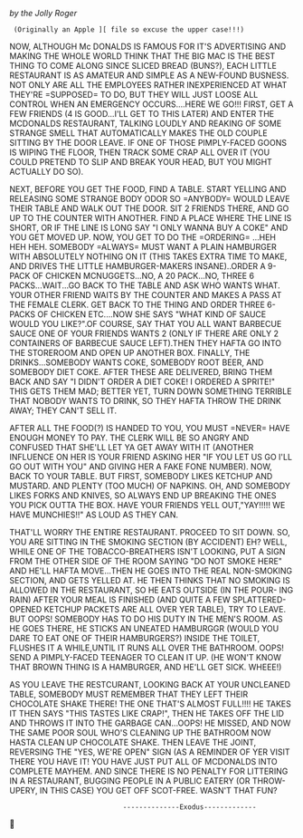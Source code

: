 _by the Jolly Roger_

     (Originally an Apple ][ file so excuse the upper case!!!)

NOW, ALTHOUGH Mc DONALDS IS FAMOUS FOR IT'S ADVERTISING AND MAKING THE
WHOLE WORLD THINK THAT THE BIG MAC IS THE BEST THING TO COME ALONG SINCE
SLICED BREAD (BUNS?), EACH LITTLE RESTAURANT IS AS AMATEUR AND SIMPLE AS
A NEW-FOUND BUSNESS. NOT ONLY ARE ALL THE EMPLOYEES RATHER INEXPERIENCED
AT WHAT THEY'RE =SUPPOSED= TO DO, BUT THEY WILL JUST LOOSE ALL CONTROL WHEN
AN EMERGENCY OCCURS....HERE WE GO!!! FIRST, GET A FEW FRIENDS (4 IS
GOOD...I'LL GET TO THIS LATER) AND ENTER THE MCDONALDS RESTAURANT, TALKING
LOUDLY AND REAKING OF SOME STRANGE SMELL THAT AUTOMATICALLY MAKES THE OLD
COUPLE SITTING BY THE DOOR LEAVE. IF ONE OF THOSE PIMPLY-FACED GOONS IS
WIPING THE FLOOR, THEN TRACK SOME CRAP ALL OVER IT (YOU COULD PRETEND TO
SLIP AND BREAK YOUR HEAD, BUT YOU MIGHT ACTUALLY DO SO).

NEXT, BEFORE YOU GET THE FOOD, FIND A TABLE. START YELLING AND RELEASING
SOME STRANGE BODY ODOR SO =ANYBODY= WOULD LEAVE THEIR TABLE AND WALK OUT
THE DOOR. SIT 2 FRIENDS THERE, AND GO UP TO THE COUNTER WITH ANOTHER.
FIND A PLACE WHERE THE LINE IS SHORT, OR IF THE LINE IS LONG SAY "I ONLY
WANNA BUY A COKE" AND YOU GET MOVED UP. NOW, YOU GET TO DO THE =ORDERING=
...HEH HEH HEH. SOMEBODY =ALWAYS= MUST WANT A PLAIN
HAMBURGER WITH ABSOLUTELY NOTHING ON IT (THIS TAKES EXTRA TIME TO MAKE, AND
DRIVES THE LITTLE HAMBURGER-MAKERS INSANE)..ORDER A 9-PACK OF CHICKEN
MCNUGGETS...NO, A 20 PACK...NO, THREE 6 PACKS...WAIT...GO BACK TO THE TABLE
AND ASK WHO WANTS WHAT. YOUR OTHER FRIEND WAITS BY THE COUNTER AND MAKES A
PASS AT THE FEMALE CLERK. GET BACK TO THE THING AND ORDER THREE 6-PACKS OF
CHICKEN ETC....NOW SHE SAYS "WHAT KIND OF SAUCE WOULD YOU LIKE?".OF COURSE,
SAY THAT YOU ALL WANT BARBECUE SAUCE ONE OF YOUR FRIENDS WANTS 2 (ONLY IF
THERE ARE ONLY 2 CONTAINERS OF BARBECUE SAUCE LEFT).THEN THEY HAFTA GO INTO
THE STOREROOM AND OPEN UP ANOTHER BOX. FINALLY, THE DRINKS...SOMEBODY WANTS
COKE, SOMEBODY ROOT BEER, AND SOMEBODY DIET COKE. AFTER THESE ARE DELIVERED,
BRING THEM BACK AND SAY "I DIDN'T ORDER A DIET COKE! I ORDERED A SPRITE!"
THIS GETS THEM MAD; BETTER YET, TURN DOWN SOMETHING TERRIBLE THAT NOBODY
WANTS TO DRINK, SO THEY HAFTA THROW THE DRINK AWAY; THEY CAN'T SELL IT.

AFTER ALL THE FOOD(?) IS HANDED TO YOU, YOU MUST =NEVER= HAVE ENOUGH MONEY
TO PAY. THE CLERK WILL BE SO ANGRY AND CONFUSED THAT SHE'LL LET YA GET
AWAY WITH IT (ANOTHER INFLUENCE ON HER IS YOUR FRIEND ASKING HER "IF YOU
LET US GO I'LL GO OUT WITH YOU" AND GIVING HER A FAKE FONE NUMBER).
NOW, BACK TO YOUR TABLE. BUT FIRST, SOMEBODY LIKES KETCHUP AND MUSTARD.
AND PLENTY (TOO MUCH) OF NAPKINS. OH, AND SOMEBODY LIKES FORKS AND KNIVES,
SO ALWAYS END UP BREAKING THE ONES YOU PICK OUTTA THE BOX. HAVE YOUR
FRIENDS YELL OUT,"YAY!!!!! WE HAVE MUNCHIES!!" AS LOUD AS THEY CAN.

THAT'LL WORRY THE ENTIRE RESTAURANT. PROCEED TO SIT DOWN. SO, YOU ARE
SITTING IN THE SMOKING SECTION (BY ACCIDENT) EH? WELL, WHILE ONE OF THE
TOBACCO-BREATHERS ISN'T LOOKING, PUT A SIGN FROM THE OTHER SIDE OF THE
ROOM SAYING "DO NOT SMOKE HERE" AND HE'LL HAFTA MOVE...THEN HE GOES INTO
THE REAL NON-SMOKING SECTION, AND GETS YELLED AT. HE THEN THINKS THAT
NO SMOKING IS ALLOWED IN THE RESTAURANT, SO HE EATS OUTSIDE (IN THE POUR-
ING RAIN) AFTER YOUR MEAL IS FINISHED (AND QUITE A FEW SPLATTERED-OPENED
KETCHUP PACKETS ARE ALL OVER YER TABLE), TRY TO LEAVE. BUT OOPS! SOMEBODY
HAS TO DO HIS DUTY IN THE MEN'S ROOM. AS HE GOES THERE, HE STICKS AN
UNEATED HAMBURGGR (WOULD YOU DARE TO EAT ONE OF THEIR HAMBURGERS?)
INSIDE THE TOILET, FLUSHES IT A WHILE,UNTIL IT RUNS ALL OVER THE BATHROOM.
OOPS! SEND A PIMPLY-FACED TEENAGER TO CLEAN IT UP. (HE WON'T KNOW THAT
BROWN THING IS A HAMBURGER, AND HE'LL GET SICK. WHEEE!)

AS YOU LEAVE THE RESTCURANT, LOOKING BACK AT YOUR UNCLEANED TABLE, SOMEBODY
MUST REMEMBER THAT THEY LEFT THEIR CHOCOLATE SHAKE THERE! THE ONE THAT'S
ALMOST FULL!!!! HE TAKES IT THEN SAYS "THIS TASTES LIKE CRAP!", THEN HE
TAKES OFF THE LID AND THROWS IT INTO THE GARBAGE CAN...OOPS! HE MISSED,
AND NOW THE SAME POOR SOUL WHO'S CLEANING UP THE BATHROOM NOW HASTA CLEAN
UP CHOCOLATE SHAKE. THEN LEAVE THE JOINT, REVERSING THE "YES, WE'RE OPEN"
SIGN (AS A REMINDER OF YER VISIT THERE YOU HAVE IT! YOU HAVE JUST PUT
ALL OF MCDONALDS INTO COMPLETE MAYHEM. AND SINCE THERE IS NO PENALTY FOR
LITTERING IN A RESTAURANT, BUGGING PEOPLE IN A PUBLIC EATERY (OR
THROW-UPERY, IN THIS CASE) YOU GET OFF SCOT-FREE. WASN'T THAT FUN?

                                --------------Exodus-------------



